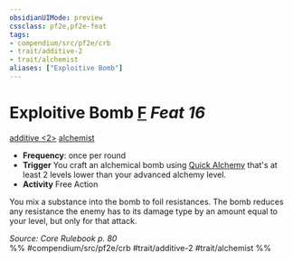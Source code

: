 ```yaml
---
obsidianUIMode: preview
cssclass: pf2e,pf2e-feat
tags:
- compendium/src/pf2e/crb
- trait/additive-2
- trait/alchemist
aliases: ["Exploitive Bomb"]
---
```

# Exploitive Bomb  [F](../../rules/core-rulebook/chapter-9-playing-the-game.md#Actions "Free Action") *Feat 16*  
[additive <2>](../../rules/traits/additive.md)  [alchemist](../../rules/traits/alchemist.md)  

- **Frequency**: once per round
- **Trigger** You craft an alchemical bomb using [Quick Alchemy](../../rules/actions/quick-alchemy.md) that's at least 2 levels lower than your advanced alchemy level.
- **Activity** Free Action

You mix a substance into the bomb to foil resistances. The bomb reduces any resistance the enemy has to its damage type by an amount equal to your level, but only for that attack.

*Source: Core Rulebook p. 80*  
%% #compendium/src/pf2e/crb #trait/additive-2 #trait/alchemist %%
